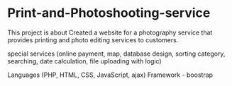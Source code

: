# Print-and-Photoshooting-service
This project is about Created a website for a photography service that provides printing and photo editing services to customers.

special services (online payment, map, database design, sorting category, searching, date calculation, file uploading with logic)

Languages (PHP, HTML, CSS, JavaScript, ajax)
Framework - boostrap
